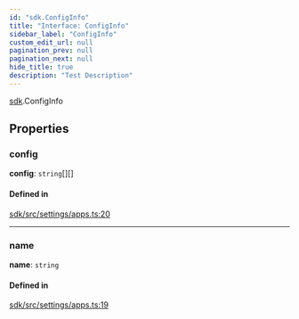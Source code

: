 ```yaml
---
id: "sdk.ConfigInfo"
title: "Interface: ConfigInfo"
sidebar_label: "ConfigInfo"
custom_edit_url: null
pagination_prev: null
pagination_next: null
hide_title: true
description: "Test Description"
---
```


[sdk](../namespaces/sdk.md).ConfigInfo

## Properties

### config

 **config**: `string`[][]

#### Defined in

[sdk/src/settings/apps.ts:20](https://github.com/AKASHAorg/akasha-framework/blob/433e1162/sdk/src/settings/apps.ts#L20)

___

### name

 **name**: `string`

#### Defined in

[sdk/src/settings/apps.ts:19](https://github.com/AKASHAorg/akasha-framework/blob/433e1162/sdk/src/settings/apps.ts#L19)
